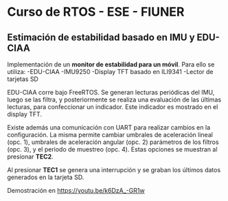 # Curso de RTOS - ESE - FIUNER
## Estimación de estabilidad basado en IMU y EDU-CIAA

Implementación de un **monitor de estabilidad para un móvil**. Para ello se utiliza:
-EDU-CIAA
-IMU9250
-Display TFT basado en ILI9341
-Lector de tarjetas SD

EDU-CIAA corre bajo FreeRTOS. Se generan lecturas periódicas del IMU, luego se las filtra, y posteriormente se realiza una evaluación de las últimas lecturas, para confeccionar un indicador. Este indicador es mostrado en el display TFT. 

Existe además una comunicación con UART para realizar cambios en la configuración. La misma permite cambiar umbrales de aceleración lineal (opc. 1),  umbrales de aceleración angular (opc. 2) parámetros de los filtros (opc. 3), y el periodo de muestreo (opc. 4). Estas opciones se muestran al presionar **TEC2**.

Al presionar **TEC1** se genera una interrupción y se graban los últimos datos generados en la tarjeta SD.


Demostración en https://youtu.be/k6DzA_-GR1w
